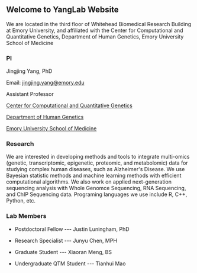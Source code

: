 ## Welcome to YangLab Website

We are located in the third floor of Whitehead Biomedical Research Building at Emory University, and affiliated with the Center for Computational and Quantitative Genetics, Department of Human Genetics, Emory University School of Medicine 

### PI 
Jingjing Yang, PhD

Email: jingjing.yang@emory.edu

Assistant Professor

[Center for Computational and Quantitative Genetics](http://ccqg.emory.edu/about/index.html)

[Department of Human Genetics](http://genetics.emory.edu/)

[Emory University School of Medicine](https://med.emory.edu/index.html)

### Research
We are interested in developing methods and tools to integrate multi-omics (genetic, transcriptomic, epigenetic, proteomic, and metabolomic) data for studying complex human diseases, such as Alzheimer's Disease. We use Bayesian statistic methods and machine learning methods with efficient computational algorithms. We also work on applied next-generation sequencing analysis with Whole Genomce Sequencing, RNA Sequencing, and ChIP Sequencing data. Programing languages we use include R, C++, Python, etc.


### Lab Members


- Postdoctoral Fellow --- Justin Luningham, PhD

- Research Specialist --- Junyu Chen, MPH

- Graduate Student --- Xiaoran Meng, BS

- Undergraduate QTM Student --- Tianhui Mao



